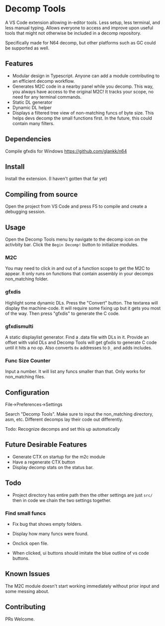 # Decomp Tools

A VS Code extension allowing in-editor tools. Less setup, less terminal, and less manual typing.
Allows everyone to access and improve upon useful tools that might not otherwise be included in a decomp repository.

Specifically made for N64 decomp, but other platforms such as GC could be supported as well.

## Features

* Modular design in Typescript. Anyone can add a module contributing to an efficient decomp workflow.
* Generates M2C code in a nearby panel while you decomp. This way, you always have access to the original M2C! It tracks your scope, no need for any terminal commands.
* Static DL generator
* Dynamic DL helper
* Displays a filtered tree view of non-matching funcs of byte size. This helps devs decomp the small functions first. In the future, this could contain many filters.

## Dependencies
Compile gfxdis for Windows
https://github.com/glankk/n64
## Install
Install the extension. (I haven't gotten that far yet)


## Compiling from source
Open the project from VS Code and press F5 to compile and create a debugging session.

## Usage
Open the Decomp Tools menu by navigate to the decomp icon on the activbity bar. Click the `Begin Decomp!` button to initialize modules.

### M2C
You may need to click in and out of a function scope to get the M2C to appear. It only runs on functions that contain assembly in your decomps non_matching folder.

### gfxdis
Highlight some dynamic DLs. Press the "Convert" button. The textarea will display the machine-code. It will require some fixing up but it gets you most of the way. Then press "gfxdis" to generate the C code.

### gfxdismulti
A static displaylist generator. Find a .data file with DLs in it. Provide an offset with valid DLs and Decomp Tools will get gfxdis to generate C code until it hits a no op. Also converts `0x` addresses to `D_` and adds includes.

### Func Size Counter
Input a number. It will list any funcs smaller than that. Only works for non_matching files.

## Configuration
File->Preferences->Settings

Search "Decomp Tools". Make sure to input the non_matching directory, asm, etc.
Different decomps lay their code out differently.

Todo: Recognize decomps and set this up automatically

## Future Desirable Features

* Generate CTX on startup for the m2c module
* Have a regenerate CTX button
* Display decomp stats on the status bar.

## Todo
* Project directory has entire path then the other settings are just `src/` then in code we chain the two settings together.

### Find small funcs
* Fix bug that shows empty folders.
* Display how many funcs were found.
* Onclick open file.

* When clicked, ui buttons should imitate the blue outline of vs code buttons.

## Known Issues

The M2C module doesn't start working immediately without prior input and some messing about.

## Contributing

PRs Welcome.

